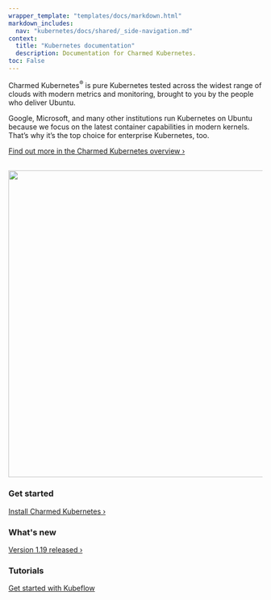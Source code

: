 ```yaml
---
wrapper_template: "templates/docs/markdown.html"
markdown_includes:
  nav: "kubernetes/docs/shared/_side-navigation.md"
context:
  title: "Kubernetes documentation"
  description: Documentation for Charmed Kubernetes.
toc: False
---
```


 Charmed Kubernetes<sup>&reg;</sup> is pure Kubernetes tested across the widest range of clouds with modern metrics and monitoring, brought to you by the people who deliver Ubuntu.

Google, Microsoft, and many other institutions run Kubernetes on Ubuntu because we focus on the latest container capabilities in modern kernels. That’s why it’s the top choice for enterprise Kubernetes, too.

[Find out more in the Charmed Kubernetes overview&nbsp;&rsaquo;](/kubernetes/docs/overview)

<img src="https://assets.ubuntu.com/v1/843c77b6-juju-at-a-glace.svg" width="608" alt="" style="margin-top: 1rem;">

<div class="p-strip is-shallow">
  <div class="row p-divider">
    <div class="col-3 p-divider__block">
      <h3>Get started</h3>
      <p><a href="/kubernetes/docs/quickstart">Install Charmed Kubernetes&nbsp;&rsaquo;</a></p>
    </div>
    <div class="col-3 p-divider__block">
      <h3>What's new</h3>
      <p><a href="/kubernetes/docs/release-notes">Version 1.19 released&nbsp;&rsaquo;</a></p>
    </div>
    <div class="col-3 p-divider__block">
      <h3>Tutorials</h3>
      <p><a class="p-link--external" href="/tutorials/get-started-kubeflow#0">Get started with Kubeflow</a></p>
    </div>
  </div>
</div>
